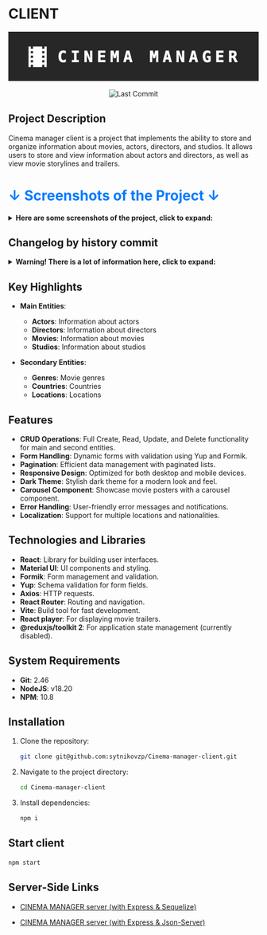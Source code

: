 # CLIENT

<p align="center">
  <img src="./screenshots/logo.png" alt="Cinema Manager Logo">
</p>

<p align="center">
  <img src="https://img.shields.io/github/last-commit/sytnikovzp/Cinema-manager-client" alt="Last Commit">
</p>

## Project Description

Cinema manager client is a project that implements the ability to store and organize information about movies, actors, directors, and studios. It allows users to store and view information about actors and directors, as well as view movie storylines and trailers.

<h1 style="color: #007bff;">↓ Screenshots of the Project ↓</h1>

<details>
  <summary><strong>Here are some screenshots of the project, click to expand:</strong></summary>
  
![Home page (white theme)](./screenshots/2.jpg)

![Home page](./screenshots/1.jpg)

![Actor list](./screenshots/3.jpg)

![Actor item](./screenshots/4.jpg)

![Movie list](./screenshots/5.jpg)

![Movie item](./screenshots/6.jpg)

![Movie item (trailer)](./screenshots/7.jpg)

![Movie form (stepper)](./screenshots/8.jpg)

![Movie form (fieldArray & autocomplete)](./screenshots/9.jpg)

![Movie form (fieldArray & autocomplete)](./screenshots/10.jpg)

![Movie form (movie storyline)](./screenshots/11.jpg)

![Actor form (datepicker)](./screenshots/12.jpg)

![Director form (datepicker)](./screenshots/13.jpg)

![Service entities list (with Tabs)](./screenshots/14.jpg)

![Service entities list (with Tabs)](./screenshots/15.jpg)

![Adaptivity (mobile view)](./screenshots/mobile.jpg)

![Adaptivity (tablet view)](./screenshots/tablet.jpg)

</details>

## Changelog by history commit

<details>
  <summary><strong>Warning! There is a lot of information here, click to expand:</strong></summary>

### August 2024

- **Aug 13**:

  - Fixed README
  - Added screenshots & updated README.md
  - Removed 'concurrently' from project
  - Updated information in package.json
  - Moved validation schemas to itemService.js
  - Added 'createdAt' & 'updatedAt' to main \*Item components

- **Aug 12**:

  - Added validation messages in \*Form components
  - Replaced 'unknown Country' with 'unknown nationality'
  - In StudiosItem, displayed Country next to Location if specified
  - Fixed 'formattedActors', 'formattedDirectors' & 'formattedStudios' function
  - Fixed MoviesForm (fixed get unique option in autocomplete)
  - Fixed FieldArrayAutocompleteField hook

- **Aug 11**:

  - Fixed error message handling
  - Updated eslint & eslint.config.js
  - Updated all dependencies in project to latest
  - Replaced usePaginatedData with useFetchData in \*Form components

- **Aug 10**:

  - Fixed formatted*Entity* in \*Item components
  - Created hook useFetchData
  - Fixed formatDate function

- **Aug 8**:

  - Optimizing ServicesList components
  - Fixed router paths for Service (Genre, Country & Location)
  - Created Services List & Forms
  - Сannot select a death date earlier than birth date

- **Aug 7**:

  - fieldArray no longer sends empty lines to the server
  - Renamed 'GroupedAutocompleteField' to 'FieldArrayAutocompleteField'
  - Created GroupedAutocompleteField component and used this in \*Form components
  - Created BasicAutocompleteField component and used this in \*Form components
  - Refactoring MoviesForm (remove duplicated code)
  - Reading Genres, Countries & Locations from database
  - Created Genre, Country & Location ...Service.js
  - Replacing absolute paths to entities with variables
  - NavBar is shown and hidden by clicking on the Header (Cinema) on mobile devices
  - Fixed errors in ThemeContext
  - Created ThemeContext
  - Fixed adaptivity for mobile devices (Layout)
  - Refactoring \*List & HomePage components: move Skeleton to skeletonService component

- **Aug 6**:

  - Added 'Skeleton' to \*Item components
  - Fixed errors (redirect after create/update) in \*Form components
  - Refactoring MoviesForm to works without redux state
  - Refactoring all components (Movies) as Actors components
  - Except MoviesForm component
  - Fixed display movie array in \*Item components
  - Renamed function 'onItemDelete' to 'on*Entity*Delete'
  - Refactoring all components (Studios) as Actors components
  - Refactoring all components (Directors) as Actors components
  - Send Actor biography information to 'ActorsBiography' via props
  - Renamed '\_SLICE_NAME' to '\_ENTITY_NAME'
  - Refactoring ActorsItem & ActorsBiography components to works without redux state
  - Refactoring HomePage with SnackbarContext
  - Created SnackbarContext & SnackbarComponent

- **Aug 5**:

  - Fixed errors in ActorsForm component
  - Refactoring ActorsForm to works without redux state
  - Refactoring ActorsList with actorService.js
  - Moved 'useEffect' from App to Entities root components
  - Show error.message in snackbar if error
  - Refactoring HomePage to works without redux state
  - Refactoring MoviesList to works without redux state
  - Refactoring StudiosList to works without redux state
  - Refactoring DirectorsList to works without redux state
  - Added ACTORS_SLICE_NAME to ActorsList component
  - Fixed pagination in ActorsList component

- **Aug 4**:

  - Refactoring ActorsList to works without redux state

- **Aug 3**:

  - Removed 'reverse data in state' for all entities

- **Aug 2**:

  - The client part is separated from the
    [json-server](https://github.com/sytnikovzp/Cinema-manager-json-server)

### July 2024

- **Jul 12**:

  - 'Cinema manager' in Header component links to '/'
  - Only Movies with posters are displayed on the main page
  - Removed routes for json-server

- **Jul 11**:

  - Added routes '/api' to json-server
  - Fixed BASE_URL: Added HTTPS

- **Jul 8**:

  - FieldArray (with autocomplete): Selected items cannot be selected again in another dropdown list
  - Replacing ternary operators with logical OR

- **Jul 7**:

  - Fixed 'filtered\*entity_name\*List' function in MoviesItem component

- **Jul 6**:

  - Hides the 'paper' component (in *list or *item components) when the form-service is displayed
  - Fixed 'height' property in scrollListBoxStyle
  - Added 'edit' route to root components of entities + CinemaService
  - Fixed services files

- **Jul 5**:

  - Added 'Skeleton' component to HomePage
  - Moved 'useEffect' (getAll\*entity_name\*) to root App component
  - Show last 15 Movies at HomePage carousel
  - Added content to the site again...

- **Jul 3**:

  - Set 8 items on screen a 'Xl' display resolution
  - In MoviesItem component the Actors & Directors & Studios are clickable
  - In StudiosItem component the Movies are clickable
  - Changed title on button from 'Go back' to 'To \*entity_name\*'
  - In DirectorsItem component the Movies are clickable
  - In ActorsItem component the Movies are clickable
  - Added threshold restrictions for dates in DatePicker (\*form components)
  - Reverse last 7 movie at HomePage
  - Added 'calculateAge' function to ActorsItem&DirectorsItem
  - Added content to site...

- **Jul 2**:

  - Moving the custom hook 'useItemsPerPage' into a separate file
  - Added pagination to StudiosList with hook 'useItemsPerPage'
  - Added pagination to MoviesList with hook 'useItemsPerPage'
  - Added pagination to DirectorsList with hook 'useItemsPerPage'
  - Added 'useItemsPerPage' hook to determine the number of items per page depending on screen resolution
  - Added pagination to DirectorsList
  - All \*list components show new elements first
  - Replaced 'select' Actors&Directors&Studios with 'Autocomplete with group' in MoviesForm
  - Replaced 'select' Genre with 'Autocomplete' in MoviesForm
  - Replaced 'select' Location with 'Autocomplete' in StudiosForm
  - Replaced 'select' nationality with 'Autocomplete' in DirectorsForm
  - Replaced 'select' nationality with 'Autocomplete' in ActorsForm

### June 2024

- **Jun 28**:

  - Poster at HomePage are clickable
  - Fixed 'carouselStyles' in styleService
  - Display last seven Movies poster at HomePage
  - Added sort 'options' function in 'select`s' to ActorsForm & DirectorsForm & StudiosForm
  - Added sort 'options' function in 'select`s' in MoviesForm
  - Replaced 'Great Britain' with 'Great Britain (England)' in db.json
  - Added info in db.json from Yan's 'Cinema' DB dump

- **Jun 24**:

  - Replaced 'foundationYear' with 'foundation_year' name field in Studios components
  - Replaced 'releaseYear' with 'release_year' name field in Movies components
  - Replaced 'birthDate' with 'birth_date' name field in Actors&Directors components
  - Replaced 'fullName' with 'full_name' name field in Actors&Directors components
  - Replaced 'image' with 'photo' name field in Actors&Directors components
  - Refactoring 'formatDate' function in Actors&Directors \*items components
  - Set stepper to 'horizontal' in MoviesForm component
  - Moved 'stack buttor' to 'StepContent' block
  - Set stepper to 'vertical' in MoviesForm component
  - Fixed 'reset' button in MoviesForm component
  - Added 'clearable' properties to DatePicker in MoviesForm & StudiosForm
  - Fixed export Layout component (fix apply theme in App.jsx)

- **Jun 23**:

  - Removed unused dependencies
  - Updated dependencies: Vite 5.3
  - Updated all dev dependencies
  - Updated all usually dependencies

- **Jun 22**:

  - Added 'formatDate' function in Actors&Directors \*item components
  - Added 'death date' to Actors&Directors
  - Created stackButtonFormStyle in styleService.js
  - Added button 'Add \*\*\*' to fieldArray in MoviesForm component
  - Replaced 'goBack' buttor with 'return' buttor in \*form components
  - Filling the db.json: filling with information about Studios, Directors, Actors and films
  - Removed fieldArray 'Movies' from Actors&Directors&Studios \*form components

- **Jun 21**:

  - Removed 'Movies' array from db.json in Actors&Directors&Studios entity
  - Added filteredMoviesList function to Actors&Directors&Studios items components
  - Fixed Divider in MoviesItem component
  - Renamed 'StudiosGenInfo' component to 'StudiosAbout'
  - Renamed tabs in \*item components
  - Set minRows & maxRows to storyLine input in MoviesForm component
  - It is forbidden to proceed to the next step in Stepper if the required fields are not filled in (MoviesForm)

- **Jun 19**:

  - Fixed data in db.json
  - Fixed 'paddingRight' in \*item components
  - Filling the db.json: filling with information about Studios, Directors, Actors and films
  - Fixed button in MoviesForm component
  - Added MUI Stepper component to MoviesForm component
  - Fixed 'useEffect' (snackbar) in \*item components
  - Replaced the 'textField' with 'select' in the 'fields array' in MoviesForm component

- **Jun 18**:

  - Added 'Skeleton' component to MoviesList component
  - Added 'Skeleton' component to StudiosList component
  - Added 'Skeleton' component to DirectorsList component
  - Added 'Skeleton' component to ActorsList component
  - Fixed error message in 'setError' reducer-service.js
  - Added a more informative error status to the slices in case of 'errors'
  - Refactoring StudiosForm as MovieForm component
  - Created 'saveButtonFormStyle' in styleService.js
  - Added Locations to constants.js
  - Refactoring DirectorsForm as MovieForm component
  - Refactoring ActorsForm as MovieForm component
  - Added nationalities to constants.js
  - Changed the display order of buttons in MoviesForm component
  - Added 'controls' param to playerVars in MoviesPlayer component
  - A 'Clear field' button has been added to textfield in MoviesForm component
  - 'Genre' field and 'year' field on one line in MoviesForm component

- **Jun 17**:

  - Set type select for 'Genre' in MoviesForm component
  - Added array of Genres to constants
  - Fixed 'Box' height in *list & *item components
  - Fixed styles in MoviesPlayer component
  - Replaced 'about of' with 'about the' in \*item components
  - Added general information about the Studios in db.json
  - Refactoring the StudiosItem component as an ActorItem
  - Fixed StudiosGenInfo component
  - Created StudiosGenInfo component
  - Added 'genInfo' field to StudiosForm component
  - Added Directors biography in db.json
  - Refactoring the DirectorsItem component as an ActorItem
  - Created DirectorsBiography component
  - Added 'biography' field to DirectorsForm component
  - Replacing the ternary operator with a logical 'or' in ActorsList component
  - Added Actors biography in db.json
  - Refactoring design of ActorsItem & ActorsBiography components
  - Refactoring design of MoviesItem component
  - Added storylines for Movies in db.json
  - Created 'textIndentStyle' in styleService.js & apply it to storyline in MoviesItem component
  - Added textfield 'storyline' to MoviesForm and display it in MoviesItem component
  - Fixed tab view in ActorsItem & ActorsBiography components
  - Defined textfield Biography as multiline component

- **Jun 16**:

  - Added field 'Biography' to ActorsForm component
  - Created ActorsBiography component
  - Added MUI Tabs to ActorItem component
  - Added 'origin' properties to playerVars in MoviesPlayer component
  - Separated 'scrollBoxStyle' to 'scrollListBoxStyle' & 'scrollMovieBoxStyle'
  - Added MUI Tabs to MoviesItem component
  - Setting up a react-player component
  - Changed scrollBoxStyle height to '70vh'
  - Set Typography variant='h5' to Title/FullName in \*item components

- **Jun 15**:

  - Created 'playerStyle' in styleService.js
  - Installed 'react-player' & create MoviesPlayer component
  - Added trailer URL to all Movies (db.json)
  - Added 'Trailer URL' to MoviesForm component
  - Added ternary operator to display fullname/title 'Unknown' in \*list components if empty value
  - Added ternary operator to display fullname/title 'Unknown' in \*item components if empty value
  - Removed ID button 'id=goBack-btn' from \*item components
  - Added 'Added Studio' button to StudiosItem component
  - Added 'Added Movie' button to MoviesItem component
  - Added 'Added Director' button to DirectorsItem component
  - Added 'Added Actor' button to ActorsItem component
  - Fixed 'Genre' field in MoviesForm
  - Moved 'useEffect' from other components to root component Studios
  - Moved 'useEffect' from other components to root component Movies
  - Moved 'useEffect' from other components to root component Directors
  - Moved 'useEffect' from other components to root component Actors

- **Jun 14**:

  - Uncomment 'open' parameter in vite.config.js

- **Jun 13**:

  - Reorganized styleService.js file
  - Created 'scrollBoxStyle' in styleService.js
  - Created 'itemComponentBoxThirdStyle' in styleService.js
  - Created 'itemComponentBoxSecondaryStyle' in styleService.js
  - Created 'itemComponentBoxMainStyle' in styleService.js
  - Replaced 'styte' to 'sx' in all form components
  - Created 'fieldArrayStyle' in styleService.js
  - Created 'formStyle' in styleService.js
  - Created 'rootComponentPaperStyle' in styleService.js
  - Changed icon in button 'Added movie/Studio' in MoviesList & StudiosList components
  - Changed image 'No poster avaible' in MoviesItem component
  - Added divider component to Actor/Director/Movie/Studio items components
  - Added divider component to Actor/Director/Movie/Studio lists components

- **Jun 12**:

  - Added 'Number' fix to all forms
  - Fixed data in db.json
  - Refactoring Movies, MoviesForm, MoviesItem & MoviesList components
  - Refactoring Studios, StudiosForm, StudiosItem & StudiosList components
  - Refactoring DirectorsForm components
  - Fixed 'goBack' function in ActorsForm
  - Added rounding of fieldset and legend presented as typography
  - Added fieldset & legend to ActorsForm
  - Refactoring Directors, DirectorsForm, DirectorsItem & DirectorsList components
  - Updated Directors, Movies & Studios slices
  - Added hook 'useSnackbar' to ActorsItem & add resetStatus function
  - Created hook 'useSnackbar' & use it in ActorsList component
  - Replacing MUIAlert with a Alert
  - Align a FieldArray items to its full width in ActorsForm
  - Added ternary operator to display information about an Actor
  - Fixed navigate button in ActorsForm, ActorsItem, ActorsList components
  - Added FieldArray to ActorsForm
  - Fixed DatePicker in ActorsForm
  - Fixed ActorsForm with formik
  - Fixed 'Edit' button to ActorsItem

- **Jun 9**:

  - Added 'Edit' button to ActorsItem
  - Added ListItemButton to ActorsList

- **Jun 8**:

  - Added stack to edit&delete icon
  - Refactor ActorsList with Link component
  - Moved Added button & state from root Actors to ActorsList

- **Jun 5**:

  - Added Number() to entities id
  - Fixed id in ActorsForm component
  - Fixed id entities in routers (Actors & Directors & Movies & Studios)
  - Updated Studios & StudiosItem & StudiosList components
  - Updated Movies & MoviesItem & MoviesList components
  - Updated Directors & DirectorsItem & DirectorsList components
  - Updated director & movie & studio slices
  - Fixed form in ActorsForm component
  - setStatus 'null' instead of 'pending'
  - Removed selectActor, addNewActor reducers from actorsSlice
  - Removed createEmptyActor from actorsSlice
  - Removed currentContact & getActorById from actorsSlice
  - Fixed button in ActorsForm
  - Fixed ListItem margin in ActorsList component
  - Fixed ActorsList component (onItemEdit function)
  - Fixed ActorsItem component
  - Fixed ActorsList component
  - Fixed delete function in ActorsList component
  - Fixed Actors component
  - Added concurrently to project (needed to run on my server!)
  - Test deploy to my server
  - Changed favicon image
  - Deploy 'pattern' from Actors component to Directors, Movies, Studios components
  - Added primitive form to ActorsForm component

- **Jun 4**:

  - Theme state is stored in the browser localStorage
  - Fixed errors (get**\*\***ById.fulfilled) in slices
  - Added settings for server

- **Jun 3**:

  - Added edit icon to Actors item
  - Removed from ActorsItem component unnecessary tags
  - Set ActorsList item color to text.primary
  - Added visual formatting for the ActorsItem component
  - Refactoring ActorsItem components
  - Refactoring ActorsList components
  - Fixed scroll in ActorsList component
  - Added Actor list & Actor list item to ActorsList & ActorsItem components
  - Changed background color for light & dark theme in Layout component
  - Fixed theme.palette.grey for dark theme in Footer component
  - Fixed routes in App component
  - Added listItemTextStyle to ListItem in NavBar
  - Added Paper & Box to CinemaService component
  - Added Box to NavBar component
  - Added menu to NavBar component
  - The Layout component takes up the full height of the visible area
  - Added footer to Footer component
  - Added dark mode switchable by button in Header

- **Jun 2**:

  - Removed dark theme
  - Set dark theme to App
  - Added App Bar to Header component
  - Added stopAutoPlayOnHover prop to Carousel
  - Renamed style 'Caroucel' by 'Carousel'
  - Refactorind initialStates by db.json structure
  - Added separator to import block
  - Fixed work poster carousel
  - Added open option to server object (vite.config.js)
  - Replacing poster URLs with new ones

- **Jun 1**:
  - Created slice for Movies
  - Created slice for Studios
  - Created slice for Directors
  - Created slices for Actors
  - Added store provider to Main component

### May 2024

- **May 26**:
  - Created empty store
  - Implement HomePage & Carousel
  - Implement CinemaService
  - Created main components
  - Installed main dependencies
  - Initial commit

</details>

## Key Highlights

- **Main Entities**:

  - **Actors**: Information about actors
  - **Directors**: Information about directors
  - **Movies**: Information about movies
  - **Studios**: Information about studios

- **Secondary Entities**:

  - **Genres**: Movie genres
  - **Countries**: Countries
  - **Locations**: Locations

## Features

- **CRUD Operations**: Full Create, Read, Update, and Delete functionality for main and second entities.
- **Form Handling**: Dynamic forms with validation using Yup and Formik.
- **Pagination**: Efficient data management with paginated lists.
- **Responsive Design**: Optimized for both desktop and mobile devices.
- **Dark Theme**: Stylish dark theme for a modern look and feel.
- **Carousel Component**: Showcase movie posters with a carousel component.
- **Error Handling**: User-friendly error messages and notifications.
- **Localization**: Support for multiple locations and nationalities.

## Technologies and Libraries

- **React**: Library for building user interfaces.
- **Material UI**: UI components and styling.
- **Formik**: Form management and validation.
- **Yup**: Schema validation for form fields.
- **Axios**: HTTP requests.
- **React Router**: Routing and navigation.
- **Vite**: Build tool for fast development.
- **React player**: For displaying movie trailers.
- **@reduxjs/toolkit 2**: For application state management (currently disabled).

## System Requirements

- **Git**: 2.46
- **NodeJS**: v18.20
- **NPM**: 10.8

## Installation

1. Clone the repository:
   ```bash
   git clone git@github.com:sytnikovzp/Cinema-manager-client.git
   ```
2. Navigate to the project directory:
   ```bash
   cd Cinema-manager-client
   ```
3. Install dependencies:

   ```bash
   npm i
   ```

## Start client

```bash
npm start
```

## Server-Side Links

- [CINEMA MANAGER server (with Express & Sequelize)](https://github.com/sytnikovzp/Cinema-manager-server)

- [CINEMA MANAGER server (with Express & Json-Server)](https://github.com/sytnikovzp/Cinema-manager-json-server)
